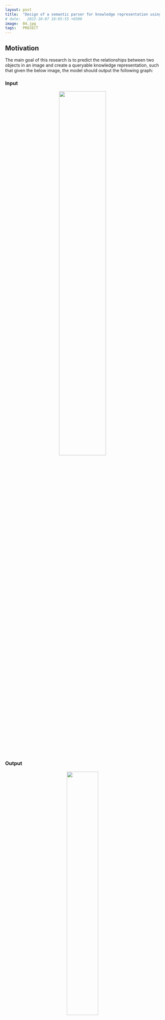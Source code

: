 ```yaml
---
layout: post
title:  "Design of a semantic parser for knowledge representation using existing computer vision output"
# date:   2022-10-07 18:05:55 +0300
image:  04.jpg
tags:   PROJECT
---
```


## Motivation 
The main goal of this research is to predict the relationships between two objects in an image and create a queryable knowledge representation, such that given the below image, the model should output the following graph:

### Input
<p align="center" width="100%">
    <img width="55%" src="https://github.com/ananyaverma2/semantic_parser/blob/main/drawings/hammer.png">
</p>

### Output
<p align="center" width="100%">
    <img width="45%" src="https://github.com/ananyaverma2/semantic_parser/blob/main/drawings/hammer_tri.png">
</p>

## Dependencies

The requirements.txt file will list all Python libraries that the code depends on, and they will be installed using:

`pip install -r requirements.txt`

Also, download the pretrained faster-rcnn model from [here](https://drive.google.com/file/d/18n_3V1rywgeADZ3oONO0DsuuS9eMW6sN/view) and place it under faster-rcnn/data/pretrained_models folder.

## Model Architecture
The model uses three features as depicted in the image below to calculate the corresponding scores, that is, visual score, spatial score and semantic score.
1. **Visual features** : They represent the visual attributes of objects in an image and are helpful in finding out the relationships between objects. For example, **man-book** can have many relationships but if we have an image it can be boiled down to just one.
2. **Semantic features** : They represent the subject-object pair. For example, we know that **man-holding-book** is more probable than **man-under-book**. 
3. **Spatial features** : They represent the position of objects in an image and are important in predicting relationships like **on** and **under**.


<p align="left" width="100%">
    <img width="1000" src="https://github.com/ananyaverma2/semantic_parser/blob/main/drawings/main.png">
</p>


Once the above-mentioned features are used to predict the relationships between objects, a knowledge representation is generated from it.

Also, these graphs can be queried using functions :

1. num_of_given_relation(G, predicate):
2. triples_with_given_predicate(G, predicate):
3. is_entity_present(G, entity):

wherein,  G = graph, predicate = relationship, entity = subject/object

#### Use Case:
This use case is created using the graph depicted above
`[input]`
`triples_with_given_predicate(G, "next to")`
`[output]`
`hammer and plas are linked with the relationships next to`
`plas and screwdriver are linked with the relationships next to`

## Prepare Dataset
1. Download the relationships.json file and images [here](http://visualgenome.org/api/v0/api_home.html) and move it to a folder named visual_genome_files.
2. Run dataset.py file by specifying the path of the relationships.json file to the filename. This will generate a json file dataset.json.
3. Update the path of dataset.json in VG_model.py and wherever necessary.

## How to Train

1. Install all the dependencies mentioned above.
2. Run the VG_model.py file to train the model for the desired settings.
3. You can also evaluate the model using the evaluation_model1.py (recall@100 method) and evaluation_method2.py (recall/precision method).

## Visualize the results

1. Once you have the trained model, save it under a folder called models and update its path in demo.py.
2. Now, run demo.py for the single image to visualize the outputs.

## File description

1. dataset.py : takes the relationships.json file from the Visual Genome dataset and extracts the dataset.json file.
2. dataset_loader.py : loads the dataset into the model in VG_model.py file
3. feature_extraction.py : extracts the bounding boxes, labels and RoI features from the faster-rcnn for the image. 
4. visual_features : takes the inputs from feature_extraction.py and returns a visual score.
5. spatial_features.py : return a spatial score.
6. semantic_features.py : return a semantic score.
7. VG_model.py : loads an image, and gets all the three features here to train the model and also calculate the loss of the model.
8. evaluation_method1.py : to evaluate the model using the recall@100 method.
9. evaluation_method2.py : to evaluate the model using the recall method.
10. draw_graph.py : takes the predicted triples as an input and creates a knowledge representation that can be queried.
11. demo.py : visualize the whole model here, give an image as an input and get the knowledge graph for it.


> This repository contains the code whose design is taken from [An Interpretable Model for Scene Graph Generation](https://arxiv.org/pdf/1811.09543.pdf) and [Relationship Proposal Networks](https://openaccess.thecvf.com/content_cvpr_2017/papers/Zhang_Relationship_Proposal_Networks_CVPR_2017_paper.pdf).